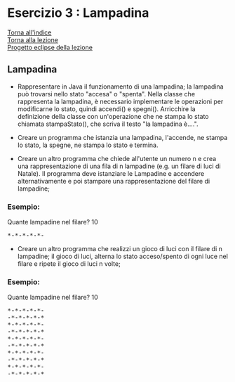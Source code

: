 # Esercizio 3 : Lampadina  
[Torna all'indice](/README.md)  
[Torna alla lezione](/modulo-04/lezione-3.md)  
[Progetto eclipse della lezione](/modulo-04/eclipse/mod-04-lezione03/src)

## Lampadina

- Rappresentare in Java il funzionamento di una lampadina; la lampadina può trovarsi nello stato "accesa" o "spenta". Nella classe che rappresenta la lampadina, è necessario implementare le operazioni per modificarne lo stato, quindi accendi() e spegni(). Arricchire la definizione della classe con un'operazione che ne stampa lo stato chiamata stampaStato(), che scriva il testo "la lampadina è....".

- Creare un programma che istanzia una lampadina, l'accende, ne stampa lo stato, la spegne, ne stampa lo stato e termina.
- Creare un altro programma che chiede all'utente un numero n e crea una rappresentazione di una fila di n lampadine (e.g. un filare di luci di Natale). Il programma deve istanziare le Lampadine e accendere alternativamente e poi stampare una rappresentazione del filare di lampadine;   

### Esempio:  
Quante lampadine nel filare? 10    
<pre>*-*-*-*-*-</pre>
- Creare un altro programma che realizzi un gioco di luci con il filare di n lampadine; il gioco di luci, alterna lo stato acceso/spento di ogni luce nel filare e ripete il gioco di luci n volte;

### Esempio:  
Quante lampadine nel filare? 10  
<pre>*-*-*-*-*-
-*-*-*-*-*
*-*-*-*-*-
-*-*-*-*-*
*-*-*-*-*-
-*-*-*-*-*
*-*-*-*-*-
-*-*-*-*-*
*-*-*-*-*-
-*-*-*-*-*</pre>